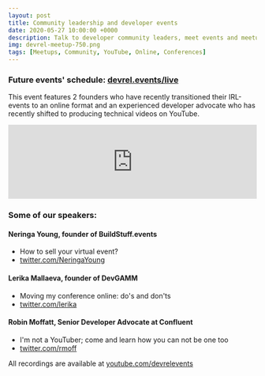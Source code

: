 ```yaml
---
layout: post
title: Community leadership and developer events
date: 2020-05-27 10:00:00 +0000
description: Talk to developer community leaders, meet events and meetups org teams, discuss tools and services
img: devrel-meetup-750.png
tags: [Meetups, Community, YouTube, Online, Conferences]
---
```


### Future events' schedule: [devrel.events/live](https://devrel.events/live)

This event features 2 founders who have recently transitioned their IRL-events to an online format and an experienced developer advocate who has recently shifted to producing technical videos on YouTube.  

<div class="embed-youtube">
<iframe width="100%" height="auto" src="https://www.youtube.com/embed/videoseries?list=PLOY5WvYhE7cssZr2SacCCekQhUUoUi7o9" frameborder="0" allow="accelerometer; autoplay; encrypted-media; gyroscope; picture-in-picture" allowfullscreen></iframe></div>


### Some of our speakers:
#### Neringa Young, founder of BuildStuff.events
* How to sell your virtual event?
* [twitter.com/NeringaYoung](https://twitter.com/NeringaYoung)

#### Lerika Mallaeva, founder of DevGAMM
* Moving my conference online: do's and don'ts
* [twitter.com/lerika](https://twitter.com/lerika)

#### Robin Moffatt, Senior Developer Advocate at Confluent
* I'm not a YouTuber; come and learn how you can not be one too
* [twitter.com/rmoff](https://twitter.com/rmoff)

All recordings are available at [youtube.com/devrelevents](https://www.youtube.com/devrelevents)

